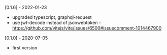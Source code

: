 [0.1.6] - 2022-01-23
- upgraded typescript, graphql-request
- use jwt-decode instead of jsonwebtoken - https://github.com/vitejs/vite/issues/6500#issuecomment-1014467900

[0.1.0] - 2020-07-05
- first version